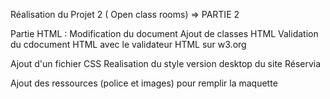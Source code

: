 Réalisation du Projet 2 ( Open class rooms) => PARTIE 2

Partie HTML :
Modification du document 
Ajout de classes HTML 
Validation du cdocument HTML avec le validateur HTML sur w3.org

Ajout d'un fichier CSS
Realisation du style version desktop du site Réservia 

Ajout des ressources (police et images) pour remplir la maquette
